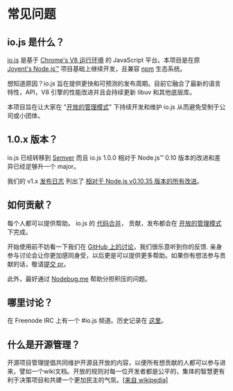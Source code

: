# 常见问题

## io.js 是什么？

[io.js](https://github.com/iojs/io.js) 是基于 [Chrome's V8 运行环境](http://code.google.com/p/v8/) 的 JavaScript 平台。本项目是在原 [Joyent's Node.js™](https://nodejs.org/) 项目基础上继续开发，且兼容 [npm](https://www.npmjs.org/) 生态系统。

想知道原因？io.js 旨在提供更快和可预测的发布周期。目前它融合了最新的语言特性，API，V8 引擎的性能改进并且会持续更新 libuv 和其他底层库。

本项目旨在让大家在 "[开放的管理模式](https://github.com/iojs/io.js/blob/v1.x/GOVERNANCE.md#readme)" 下持续开发和维护 io.js 从而避免受制于公司或小团体。

## 1.0.x 版本？

io.js 已经转移到 [Semver](http://semver.org/) 而且 io.js 1.0.0 相对于 Node.js™ 0.10 版本的改进和差异已经足够升一个 major。

我们的 v1.x [发布日志](https://github.com/iojs/io.js/blob/v1.x/CHANGELOG.md) 列出了 [相对于 Node.js v0.10.35 版本的所有改进](https://github.com/iojs/io.js/blob/v1.x/CHANGELOG.md#summary-of-changes-from-nodejs-v01035-to-iojs-v100)。

## 如何贡献？

每个人都可以提供帮助。 io.js 的 [代码合并](https://github.com/iojs/io.js/blob/v1.x/CONTRIBUTING.md#code-of-conduct)， 贡献，发布都会在 [开放的管理模式](https://github.com/iojs/io.js/blob/v1.x/GOVERNANCE.md#readme) 下完成。

开始使用前不妨看一下我们在 [GitHub 上的讨论](https://github.com/iojs/io.js/issues)，我们很乐意听到你的反馈. 亲身参与讨论会让你更加感同身受，以后更是可以提供更多帮助。如果你有想法参与贡献的话，敬请[提交 pr](https://github.com/iojs/io.js/blob/v1.x/CONTRIBUTING.md#code-contributions)。

此外，最好通过 [Nodebug.me](http://nodebug.me/) 帮助分担积压的问题。

## 哪里讨论？

在 Freenode IRC 上有一个 #io.js 频道。历史记录在 [这里](http://logs.libuv.org/io.js/latest)。

## 什么是开源管理？

开源项目管理提倡共同维护开源且开放的内容，以便所有想贡献的人都可以参与进来，譬如一个wiki文档。开放的规则对每一位开发者都是公平的，集体的智慧更有利于决策项目和共建一个更加民主的气氛。[[来自 wikipedia]](https://en.wikipedia.org/wiki/Open-source_governance)
